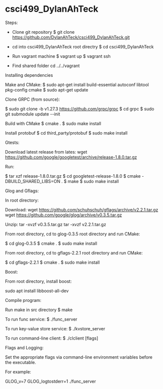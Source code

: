 # csci499_DylanAhTeck

Steps:

- Clone git repository
  \$ git clone https://github.com/DylanAhTeck/csci499_DylanAhTeck.git
- cd into csci499_DylanAhTeck root directry
  \$ cd csci499_DylanAhTeck
- Run vagrant machine
  $ vagrant up
$ vagrant ssh

- Find shared folder
  cd ../../vagrant

Installing dependencies

Make and CMake:
$ sudo apt-get install build-essential autoconf libtool pkg-config cmake
$ sudo apt-get update

Clone GRPC (from source):

$ sudo git clone -b v1.27.3 https://github.com/grpc/grpc
$ cd grpc
\$ sudo git submodule update --init

Build with CMake
$ cmake .
$ sudo make install

Install protobuf
$ cd third_party/protobuf
$ sudo make install

Gtests:

Download latest release from lates:
wget https://github.com/google/googletest/archive/release-1.8.0.tar.gz

Run:

$ tar xzf release-1.8.0.tar.gz
$ cd googletest-release-1.8.0
$ cmake -DBUILD_SHARED_LIBS=ON .
$ make
\$ sudo make install

Glog and Gflags:

In root directory:

Download:
wget https://github.com/schuhschuh/gflags/archive/v2.2.1.tar.gz
wget https://github.com/google/glog/archive/v0.3.5.tar.gz

Unzip:
tar -xvzf v0.3.5.tar.gz
tar -xvzf v2.2.1.tar.gz

From root directory, cd to glog-0.3.5 root directory and run CMake:

$ cd glog-0.3.5
$ cmake .
\$ sudo make install

From root directory, cd to gflags-2.2.1 root directory and run CMake:

$ cd gflags-2.2.1
$ cmake .
\$ sudo make install

Boost:

From root directory, install boost:

sudo apt install libboost-all-dev

Compile program:

Run make in src directory
\$ make

To run func service:
\$ ./func_server

To run key-value store service:
\$ ./kvstore_server

To run command-line client:
\$ ./clclient [flags]

Flags and Logging:

Set the appropriate flags via command-line environment variables before the executable.

For example:

GLOG_v=7 GLOG_logtostderr=1 ./func_server
